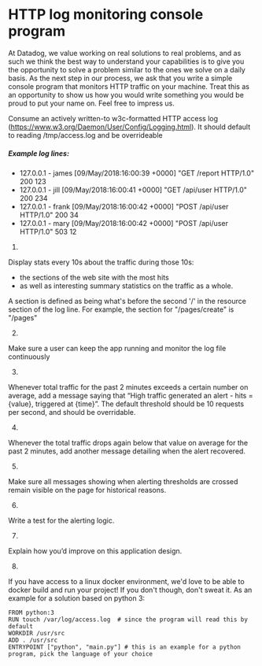 # HTTP log monitoring console program 

At Datadog, we value working on real solutions to real problems, and as such we think the best way to understand your 
capabilities is to give you the opportunity to solve a problem similar to the ones we solve on a daily basis. 
As the next step in our process, we ask that you write a simple console program that monitors HTTP traffic on your 
machine. Treat this as an opportunity to show us how you would write something you would be proud to put your name on. 
Feel free to impress us.

Consume an actively written-to w3c-formatted HTTP access log (https://www.w3.org/Daemon/User/Config/Logging.html). 
It should default to reading /tmp/access.log and be overrideable 

##### Example log lines:

- 127.0.0.1 - james [09/May/2018:16:00:39 +0000] "GET /report HTTP/1.0" 200 123
- 127.0.0.1 - jill [09/May/2018:16:00:41 +0000] "GET /api/user HTTP/1.0" 200 234
- 127.0.0.1 - frank [09/May/2018:16:00:42 +0000] "POST /api/user HTTP/1.0" 200 34
- 127.0.0.1 - mary [09/May/2018:16:00:42 +0000] "POST /api/user HTTP/1.0" 503 12

1. 
Display stats every 10s about the traffic during those 10s: 
- the sections of the web site with the most hits
- as well as interesting summary statistics on the traffic as a whole. 

A section is defined as being what's before the second '/' in the resource section of the log line. 
For example, the section for "/pages/create" is "/pages"

2.
Make sure a user can keep the app running and monitor the log file continuously

3.
Whenever total traffic for the past 2 minutes exceeds a certain number on average, 
add a message saying that “High traffic generated an alert - hits = {value}, triggered at {time}”. 
The default threshold should be 10 requests per second, and should be overridable.

4.
Whenever the total traffic drops again below that value on average for the past 2 minutes, 
add another message detailing when the alert recovered.

5.
Make sure all messages showing when alerting thresholds are crossed remain visible on the page for historical reasons.

6.
Write a test for the alerting logic.

7.
Explain how you’d improve on this application design.

8.
If you have access to a linux docker environment, we'd love to be able to docker build and run your project! 
If you don't though, don't sweat it. As an example for a solution based on python 3:

```
FROM python:3
RUN touch /var/log/access.log  # since the program will read this by default
WORKDIR /usr/src
ADD . /usr/src
ENTRYPOINT ["python", "main.py"] # this is an example for a python program, pick the language of your choice
```